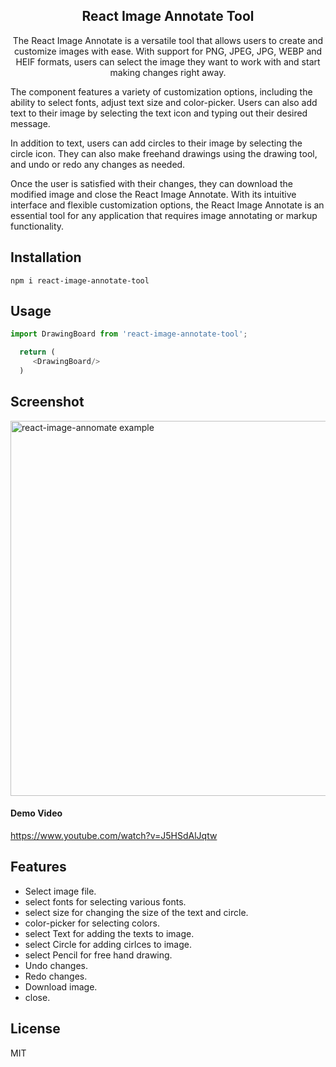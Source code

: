 
<h2 align="center">
  React Image Annotate Tool
</h2>

<p align="center">
 The React Image Annotate is a versatile tool that allows users to create and customize images with ease. With support for PNG, JPEG, JPG, WEBP and HEIF formats, users can select the image they want to work with and start making changes right away.

The component features a variety of customization options, including the ability to select fonts, adjust text size and color-picker. Users can also add text to their image by selecting the text icon and typing out their desired message.

In addition to text, users can add circles to their image by selecting the circle icon. They can also make freehand drawings using the drawing tool, and undo or redo any changes as needed.

Once the user is satisfied with their changes, they can download the modified image and close the React Image Annotate. With its intuitive interface and flexible customization options, the React Image Annotate is an essential tool for any application that requires image annotating or markup functionality.
</p>

## Installation

```
npm i react-image-annotate-tool
```
## Usage

```js
import DrawingBoard from 'react-image-annotate-tool';

  return (
     <DrawingBoard/>
  )
```
## Screenshot
<img src="https://res.cloudinary.com/deph1hkms/image/upload/v1682842201/PhotoAnnomate_-_Google_Chrome_30-Apr-23_1_25_08_PM_ngygis.png" alt="react-image-annomate example" width="800" height="600" />

#### Demo Video
https://www.youtube.com/watch?v=J5HSdAlJqtw

## Features 
- Select image file.
- select fonts for selecting various fonts.
- select size for changing the size of the text and circle.
- color-picker for selecting colors.
- select Text for adding the texts to image.
- select Circle for adding cirlces to image.
- select Pencil for free hand drawing.
- Undo changes.
- Redo changes.
- Download image.
- close.
## License
MIT